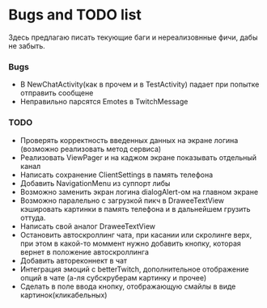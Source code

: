 # Bugs and TODO list
Здесь предлагаю писать текующие баги и нереализовнные фичи, дабы не забыть.


### Bugs
* В NewChatActivity(как в прочем и в TestActivity) падает при попытке отправить сообщене
* Неправильно парсятся Emotes в TwitchMessage


### TODO
* Проверять корректность введенных данных на экране логина (возможно реализовать метод сервиса)
* Реализовать ViewPager и на каджом экране показывать отдельный канал 
* Написать сохранение ClientSettings в память телефона
* Добавить NavigationMenu из суппорт либы
* Возможно заменить экран логина dialogAlert-ом на главном экране
* Возможно паралельно с загрузкой пикч в DraweeTextView кэшировать картинки в память телефона и в дальнейшем грузить оттуда.
* Написать свой аналог DraweeTextView
* Остановить автоскроллинг чата, при касании или скролинге верх, при этом в какой-то моммент нужно добавить кнопку,
которая вернет в положение автоскроллинга
* Добавить автореконнект в чат
* Интеграция эмоций с betterTwitch, дополнительное отображение опций в чате (а-ля субскруберам картинку и прочее)
* Сделать в поле ввода кнопку, отображающую смайлы в виде картинок(кликабельных)
